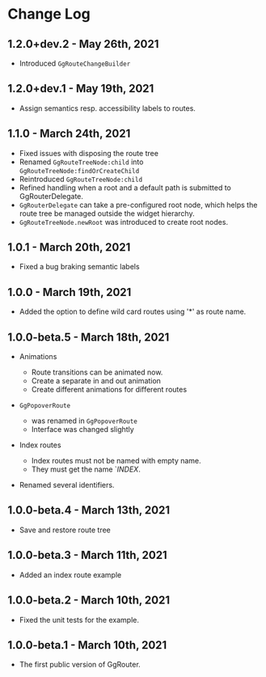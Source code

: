 # Change Log

## 1.2.0+dev.2 - May 26th, 2021

* Introduced `GgRouteChangeBuilder`

## 1.2.0+dev.1 - May 19th, 2021

* Assign semantics resp. accessibility labels to routes.

## 1.1.0 - March 24th, 2021

* Fixed issues with disposing the route tree
* Renamed `GgRouteTreeNode:child` into `GgRouteTreeNode:findOrCreateChild`
* Reintroduced `GgRouteTreeNode:child`
* Refined handling when a root and a default path is submitted to
  GgRouterDelegate.
* `GgRouterDelegate` can take a pre-configured root node, which helps the route
  tree be managed outside the widget hierarchy.
* `GgRouteTreeNode.newRoot` was introduced to create root nodes.

## 1.0.1 - March 20th, 2021

* Fixed a bug braking semantic labels

## 1.0.0 - March 19th, 2021

* Added the option to define wild card routes using '*' as route name.

## 1.0.0-beta.5 - March 18th, 2021

* Animations
  * Route transitions can be animated now.
  * Create a separate in and out animation
  * Create different animations for different routes

* `GgPopoverRoute`
  * was renamed in `GgPopoverRoute`
  * Interface was changed slightly

* Index routes
  * Index routes must not be named with empty name.
  * They must get the name `_INDEX_.

* Renamed several identifiers.

## 1.0.0-beta.4 - March 13th, 2021

* Save and restore route tree

## 1.0.0-beta.3 - March 11th, 2021

* Added an index route example

## 1.0.0-beta.2 - March 10th, 2021

* Fixed the unit tests for the example.

## 1.0.0-beta.1 - March 10th, 2021

* The first public version of GgRouter.
